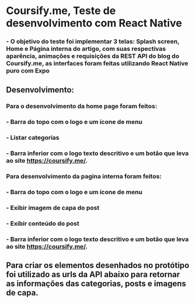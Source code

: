 # Coursify.me, Teste de desenvolvimento com React Native

### - O objetivo do teste foi implementar 3 telas: Splash screen, Home e Página interna do artigo, com suas respectivas aparência, animações e requisições da REST API do blog do Coursify.me, as interfaces foram feitas utilizando React Native puro com Expo

## Desenvolvimento:
### Para o desenvolvimento da home page foram feitos: 
### - Barra do topo com o logo e um ícone de menu 
### - Listar categorias
### - Barra inferior com o logo texto descritivo e um botão que leva ao site https://coursify.me/.

### Para desenvolvimento da pagina interna foram feitos: 
### - Barra do topo com o logo e um ícone de menu
### - Exibir imagem de capa do post
### - Exibir conteúdo do post
### - Barra inferior com o logo texto descritivo e um botão que leva ao site https://coursify.me/.

## Para criar os elementos desenhados no protótipo foi utilizado as urls da API abaixo para retornar as informações das categorias, posts e imagens de capa.

